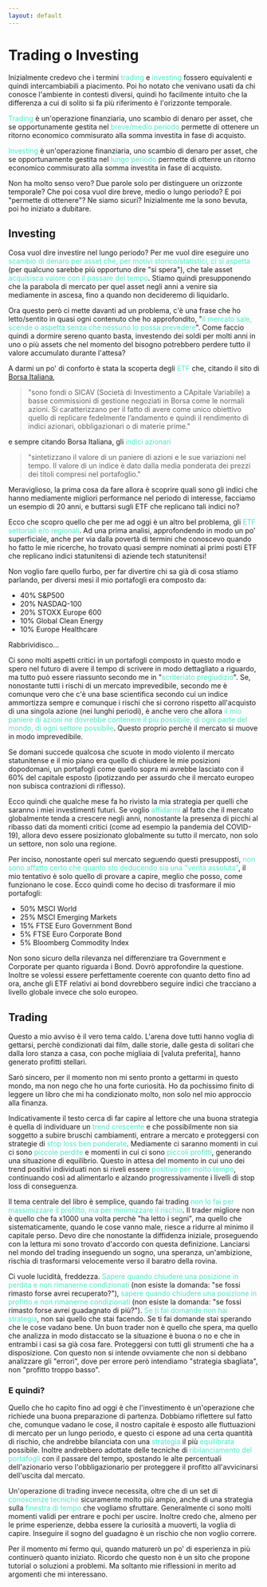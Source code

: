 ```yaml
---
layout: default
---
```

# Trading o Investing

Inizialmente credevo che i termini <span style="color:#46eac7">trading</span> e <span style="color:#46eac7">investing</span> fossero equivalenti e quindi intercambiabili a piacimento. Poi ho notato che venivano usati da chi conosce l'ambiente in contesti diversi, quindi ho facilmente intuito che la differenza a cui di solito si fa più riferimento è l'orizzonte temporale.

<span style="color:#46eac7">Trading</span> è un'operazione finanziaria, uno scambio di denaro per asset, che se opportunamente gestita nel <span style="color:#46eac7">breve/medio periodo</span> permette di ottenere un ritorno economico commisurato alla somma investita in fase di acquisto.

<span style="color:#46eac7">Investing</span> è un'operazione finanziaria, uno scambio di denaro per asset, che se opportunamente gestita nel <span style="color:#46eac7">lungo periodo</span> permette di ottenre un ritorno economico commisurato alla somma investita in fase di acquisto.

Non ha molto senso vero? Due parole solo per distinguere un orizzonte temporale? Che poi cosa vuol dire breve, medio o lungo periodo? E poi "permette di ottenere"? Ne siamo sicuri? Inizialmente me la sono bevuta, poi ho iniziato a dubitare. 

## Investing

Cosa vuol dire investire nel lungo periodo? Per me vuol dire eseguire uno <span style="color:#46eac7">scambio di denaro per asset che, per motivi storico/statistici, ci si aspetta</span> (per qualcuno sarebbe più opportuno dire "si spera"), che tale asset <span style="color:#46eac7">acquisisca valore con il passare del tempo</span>. Stiamo quindi presupponendo che la parabola di mercato per quel asset negli anni a venire sia mediamente in ascesa, fino a quando non decideremo di liquidarlo. 

Ora questo però ci mette davanti ad un problema, c'è una frase che ho letto/sentito in quasi ogni contenuto che ho approfondito, "<span style="color:#46eac7">il mercato sale, scende o aspetta senza che nessuno lo possa prevedere</span>". Come faccio quindi a dormire sereno quanto basta, investendo dei soldi per molti anni in uno o più assets che nel momento del bisogno potrebbero perdere tutto il valore accumulato durante l'attesa? 

A darmi un po' di conforto è stata la scoperta degli <span style="color:#46eac7">ETF</span> che, citando il sito di <a href="https://www.borsaitaliana.it/etf/formazione/cosaeunetf/coseunetf.htm" target="_blank">Borsa Italiana</a>, 

> "sono fondi o SICAV (Società di Investimento a CApitale Variabile) a basse commissioni di gestione negoziati in Borsa come le normali azioni. Si caratterizzano per il fatto di avere come unico obiettivo quello di replicare fedelmente l’andamento e quindi il rendimento di indici azionari, obbligazionari o di materie prime."

e sempre citando Borsa Italiana, gli <span style="color:#46eac7">indici azionari</span>

> "sintetizzano il valore di un paniere di azioni e le sue variazioni nel tempo. Il valore di un indice è dato dalla media ponderata dei prezzi dei titoli compresi nel portafoglio."

Meraviglioso, la prima cosa da fare allora è scoprire quali sono gli indici che hanno mediamente migliori performance nel periodo di interesse, facciamo un esempio di 20 anni, e buttarsi sugli ETF che replicano tali indici no?

Ecco che scopro quello che per me ad oggi è un altro bel problema, gli <span style="color:#46eac7">ETF settoriali e/o regionali</span>. Ad una prima analisi, approfondendo in modo un po' superficiale, anche per via dalla povertà di termini che conoscevo quando ho fatto le mie ricerche, ho trovato quasi sempre nominati ai primi posti ETF che replicano indici statunitensi di aziende tech statunitensi! 

Non voglio fare quello furbo, per far divertire chi sa già di cosa stiamo parlando, per diversi mesi il mio portafogli era composto da:
* 40% S&P500
* 20% NASDAQ-100
* 20% STOXX Europe 600
* 10% Global Clean Energy
* 10% Europe Healthcare

Rabbrividisco...

Ci sono molti aspetti critici in un portafogli composto in questo modo e spero nel futuro di avere il tempo di scrivere in modo dettagliato a riguardo, ma tutto può essere riassunto secondo me in "<span style="color:#46eac7">scriteriato pregiudizio</span>". Se, nonostante tutti i rischi di un mercato imprevedibile, secondo me è comunque vero che c'è una base scientifica secondo cui un indice ammortizza sempre e comunque i rischi che si corrono rispetto all'acquisto di una singola azione (nei lunghi periodi), è anche vero che allora <span style="color:#46eac7">il mio paniere di azioni ne dovrebbe contenere il più possibile, di ogni parte del mondo, di ogni settore possibile</span>. Questo proprio perchè il mercato si muove in modo imprevedibile. 

Se domani succede qualcosa che scuote in modo violento il mercato statunitense e il mio piano era quello di chiudere le mie posizioni dopodomani, un portafogli come quello sopra mi avrebbe lasciato con il 60% del capitale esposto (ipotizzando per assurdo che il mercato europeo non subisca contrazioni di riflesso).

Ecco quindi che qualche mese fa ho rivisto la mia strategia per quelli che saranno i miei investimenti futuri. Se voglio <span style="color:#46eac7">affidarmi</span> al fatto che il mercato globalmente tenda a crescere negli anni, nonostante la presenza di picchi al ribasso dati da momenti critici (come ad esempio la pandemia del COVID-19), allora devo essere posizionato globalmente su tutto il mercato, non solo un settore, non solo una regione. 

Per inciso, nonostante operi sul mercato seguendo questi presupposti, <span style="color:#46eac7">non sono affatto certo che quanto sto deducendo sia una "verità assoluta"</span>, il mio tentativo è solo quello di provare a capire, meglio che posso, come funzionano le cose. Ecco quindi come ho deciso di trasformare il mio portafogli:
* 50% MSCI World
* 25% MSCI Emerging Markets
* 15% FTSE Euro Government Bond
* 5% FTSE Euro Corporate Bond
* 5% Bloomberg Commodity Index

Non sono sicuro della rilevanza nel differenziare tra Government e Corporate per quanto riguarda i Bond. Dovrò approfondire la questione. Inoltre se volessi essere perfettamente coerente con quanto detto fino ad ora, anche gli ETF relativi ai bond dovrebbero seguire indici che tracciano a livello globale invece che solo europeo.

## Trading

Questo a mio avviso è il vero tema caldo. L'arena dove tutti hanno voglia di gettarsi, perchè condizionati dai film, dalle storie, dalle gesta di solitari che dalla loro stanza a casa, con poche migliaia di [valuta preferita], hanno generato profitti stellari.

Sarò sincero, per il momento non mi sento pronto a gettarmi in questo mondo, ma non nego che ho una forte curiosità. Ho da pochissimo finito di leggere un libro che mi ha condizionato molto, non solo nel mio approccio alla finanza.

Indicativamente il testo cerca di far capire al lettore che una buona strategia è quella di individuare un <span style="color:#46eac7">trend crescente</span> e che possibilmente non sia soggetto a subire bruschi cambiamenti, entrare a mercato e proteggersi con strategie di <span style="color:#46eac7">stop loss ben ponderate</span>. Mediamente ci saranno momenti in cui ci sono <span style="color:#46eac7">piccole perdite</span> e momenti in cui ci sono <span style="color:#46eac7">piccoli profitti</span>, generando una situazione di equilibrio. Questo in attesa del momento in cui uno dei trend positivi individuati non si riveli essere <span style="color:#46eac7">positivo per molto tempo</span>, continuando così ad alimentarlo e alzando progressivamente i livelli di stop loss di conseguenza.

Il tema centrale del libro è semplice, quando fai trading <span style="color:#46eac7">non lo fai per massimizzare il profitto, ma per minimizzare il rischio</span>. Il trader migliore non è quello che fa x1000 una volta perchè "ha letto i segni", ma quello che sistematicamente, quando le cose vanno male, riesce a ridurre al minimo il capitale perso. Devo dire che nonostante la diffidenza iniziale, proseguendo con la lettura mi sono trovato d'accordo con questa definizione. Lanciarsi nel mondo del trading inseguendo un sogno, una speranza, un'ambizione, rischia di trasformarsi velocemente verso il baratro della rovina. 

Ci vuole lucidità, freddezza. <span style="color:#46eac7">Sapere quando chiudere una posizione in perdita e non rimanerne condizionati</span> (non esiste la domanda: "se fossi rimasto forse avrei recuperato?"), <span style="color:#46eac7">sapere quando chiudere una posizione in profitto e non rimanerne condizionati</span> (non esiste la domanda: "se fossi rimasto forse avrei guadagnato di più?"). <span style="color:#46eac7">Se ti fai domande non hai strategia</span>, non sai quello che stai facendo. Se ti fai domande stai sperando che le cose vadano bene. Un buon trader non è quello che spera, ma quello che analizza in modo distaccato se la situazione è buona o no e che in entrambi i casi sa già cosa fare. Proteggersi con tutti gli strumenti che ha a disposizione. Con questo non si intende ovviamente che non si debbano analizzare gli "errori", dove per errore però intendiamo "strategia sbagliata", non "profitto troppo basso".

### E quindi?

Quello che ho capito fino ad oggi è che l'investimento è un'operazione che richiede una buona preparazione di partenza. Dobbiamo riflettere sul fatto che, comunque vadano le cose, il nostro capitale è esposto alle fluttuazioni di mercato per un lungo periodo, e questo ci espone ad una certa quantità di rischio, che andrebbe bilanciata con una <span style="color:#46eac7">strategia</span> il più <span style="color:#46eac7">equilibrata</span> possibile. Inoltre andrebbero adottate delle tecniche di <span style="color:#46eac7">ribilanciamento del portafogli</span> con il passare del tempo, spostando le alte percentuali dell'azionario verso l'obbligazionario per proteggere il profitto all'avvicinarsi dell'uscita dal mercato.

Un'operazione di trading invece necessita, oltre che di un set di <span style="color:#46eac7">conoscenze tecniche</span> sicuramente molto più ampio, anche di una strategia sulla <span style="color:#46eac7">finestra di tempo</span> che vogliamo sfruttare. Generalmente ci sono molti momenti validi per entrare e pochi per uscire. Inoltre credo che, almeno per le prime esperienze, debba essere la curiosità a muoverti, la voglia di capire. Inseguire il sogno del guadagno è un rischio che non voglio correre.

Per il momento mi fermo qui, quando maturerò un po' di esperienza in più continuerò quanto iniziato. Ricordo che questo non è un sito che propone tutorial o soluzioni a problemi. Ma soltanto mie riflessioni in merito ad argomenti che mi interessano.